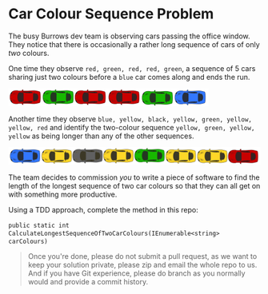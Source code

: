 Car Colour Sequence Problem
===

The busy Burrows dev team is observing cars passing the office window. They notice that there is occasionally a rather long sequence of cars of only *two* colours.

One time they observe `red, green, red, red, green`, a sequence of 5 cars sharing just two colours before a `blue` car comes along and ends the run.

![CarSequence1.png](ReadmeImages/ExampleCarSequence1.png)

Another time they observe `blue, yellow, black, yellow, green, yellow, yellow, red` and identify the two-colour sequence `yellow, green, yellow, yellow` as being longer than any of the other sequences.

![CarSequence2.png](ReadmeImages/ExampleCarSequence2.png)

The team decides to commission *you* to write a piece of software to find the length of the longest sequence of two car colours so that they can all get on with something more productive.

Using a TDD approach, complete the method in this repo:

    public static int CalculateLongestSequenceOfTwoCarColours(IEnumerable<string> carColours)

> Once you're done, please do not submit a pull request, as we want to keep your solution private, please zip and email the whole repo to us. And if you have Git experience, please do branch as you normally would and provide a commit history.
